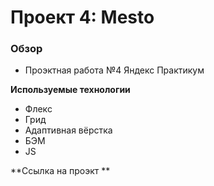 # Проект 4: Mesto

### Обзор
* Проэктная работа №4 Яндекс Практикум

**Используемые технологии**

* Флекс
* Грид
* Адаптивная вёрстка
* БЭМ
* JS

**Ссылка на проэкт  **
